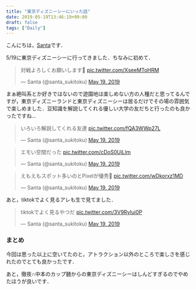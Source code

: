 ```yaml
---
title: "東京ディズニーシーにいった話"
date: 2019-05-19T13:46:19+09:00
draft: false
tags: ["Daily"]
---
```


こんにちは，[Santa](https://twitter.com/santa_sukitoku)です．

5/19に東京ディズニーシーに行ってきました．ちなみに初めて．

<blockquote class="twitter-tweet" data-lang="en"><p lang="ja" dir="ltr">対戦よろしくお願いします💪 <a href="https://t.co/XseeMToHRM">pic.twitter.com/XseeMToHRM</a></p>&mdash; Santa (@santa_sukitoku) <a href="https://twitter.com/santa_sukitoku/status/1129925983346106368?ref_src=twsrc%5Etfw">May 19, 2019</a></blockquote>
<script async src="https://platform.twitter.com/widgets.js" charset="utf-8"></script>

まぁ絶叫系とか好きではないので遊園地は楽しめない方の人種だと思ってるんですが，東京ディズニーランドと東京ディズニーシーは居るだけでその場の雰囲気で楽しめました．豆知識を解説してくれる優しい大学の友だちと行ったのも良かったですね...

<blockquote class="twitter-tweet" data-lang="en"><p lang="ja" dir="ltr">いろいろ解説してくれる友達 <a href="https://t.co/fQA3WWp27L">pic.twitter.com/fQA3WWp27L</a></p>&mdash; Santa (@santa_sukitoku) <a href="https://twitter.com/santa_sukitoku/status/1130016525316837376?ref_src=twsrc%5Etfw">May 19, 2019</a></blockquote>
<script async src="https://platform.twitter.com/widgets.js" charset="utf-8"></script>

<blockquote class="twitter-tweet" data-lang="en"><p lang="ja" dir="ltr">エモい空間だった <a href="https://t.co/cDoS0UiLlm">pic.twitter.com/cDoS0UiLlm</a></p>&mdash; Santa (@santa_sukitoku) <a href="https://twitter.com/santa_sukitoku/status/1130023417233588225?ref_src=twsrc%5Etfw">May 19, 2019</a></blockquote>
<script async src="https://platform.twitter.com/widgets.js" charset="utf-8"></script>

<blockquote class="twitter-tweet" data-lang="en"><p lang="ja" dir="ltr">えもえもスポット多いのとPixelが優秀👏 <a href="https://t.co/wDkorxz1MD">pic.twitter.com/wDkorxz1MD</a></p>&mdash; Santa (@santa_sukitoku) <a href="https://twitter.com/santa_sukitoku/status/1130040317086818306?ref_src=twsrc%5Etfw">May 19, 2019</a></blockquote>
<script async src="https://platform.twitter.com/widgets.js" charset="utf-8"></script>

あと，tiktokでよく見るアレも生で見てました．

<blockquote class="twitter-tweet" data-lang="en"><p lang="ja" dir="ltr">tiktokでよく見るやつだ <a href="https://t.co/3V9RyIui0P">pic.twitter.com/3V9RyIui0P</a></p>&mdash; Santa (@santa_sukitoku) <a href="https://twitter.com/santa_sukitoku/status/1130011214682001408?ref_src=twsrc%5Etfw">May 19, 2019</a></blockquote>
<script async src="https://platform.twitter.com/widgets.js" charset="utf-8"></script>

### まとめ
今回は思った以上に空いてたのと，アトラクション以外のところで楽しさを感じれたのでとても良かったです．

あと，徹夜∩中本のカップ麺からの東京ディズニーシーはしんどすぎるのでやめたほうが良いです．